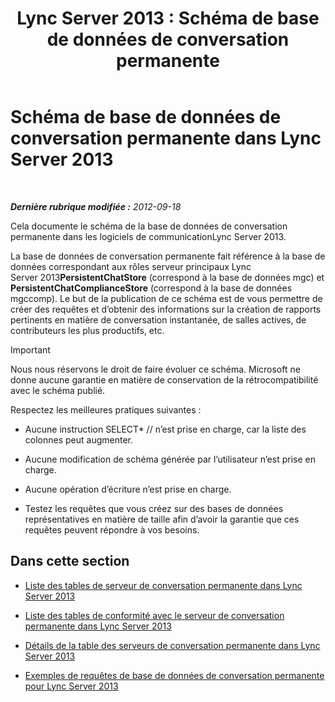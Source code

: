 ﻿---
title: 'Lync Server 2013 : Schéma de base de données de conversation permanente'
TOCTitle: Schéma de base de données de conversation permanente
ms:assetid: 58d7d94f-42f5-4c3e-8fe5-901fbe92152e
ms:mtpsurl: https://technet.microsoft.com/fr-fr/library/Gg558653(v=OCS.15)
ms:contentKeyID: 49297255
ms.date: 05/20/2016
mtps_version: v=OCS.15
ms.translationtype: HT
---

# Schéma de base de données de conversation permanente dans Lync Server 2013

 

_**Dernière rubrique modifiée :** 2012-09-18_

Cela documente le schéma de la base de données de conversation permanente dans les logiciels de communicationLync Server 2013.

La base de données de conversation permanente fait référence à la base de données correspondant aux rôles serveur principaux Lync Server 2013**PersistentChatStore** (correspond à la base de données mgc) et **PersistentChatComplianceStore** (correspond à la base de données mgccomp). Le but de la publication de ce schéma est de vous permettre de créer des requêtes et d’obtenir des informations sur la création de rapports pertinents en matière de conversation instantanée, de salles actives, de contributeurs les plus productifs, etc.

> [!important]  
> Nous nous réservons le droit de faire évoluer ce schéma. Microsoft ne donne aucune garantie en matière de conservation de la rétrocompatibilité avec le schéma publié.

Respectez les meilleures pratiques suivantes :

  - Aucune instruction SELECT\* // n’est prise en charge, car la liste des colonnes peut augmenter.

  - Aucune modification de schéma générée par l’utilisateur n’est prise en charge.

  - Aucune opération d’écriture n’est prise en charge.

  - Testez les requêtes que vous créez sur des bases de données représentatives en matière de taille afin d’avoir la garantie que ces requêtes peuvent répondre à vos besoins.

## Dans cette section

  - [Liste des tables de serveur de conversation permanente dans Lync Server 2013](lync-server-2013-list-of-persistent-chat-server-tables.md)

  - [Liste des tables de conformité avec le serveur de conversation permanente dans Lync Server 2013](lync-server-2013-list-of-persistent-chat-server-compliance-tables.md)

  - [Détails de la table des serveurs de conversation permanente dans Lync Server 2013](lync-server-2013-persistent-chat-server-table-details.md)

  - [Exemples de requêtes de base de données de conversation permanente pour Lync Server 2013](lync-server-2013-sample-persistent-chat-database-queries.md)

